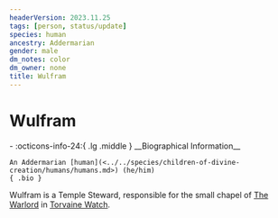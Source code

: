 ```yaml
---
headerVersion: 2023.11.25
tags: [person, status/update]
species: human
ancestry: Addermarian
gender: male
dm_notes: color
dm_owner: none
title: Wulfram
---
```

# Wulfram
<div class="grid cards ext-narrow-margin ext-one-column" markdown>
- :octicons-info-24:{ .lg .middle } __Biographical Information__

    An Addermarian [human](<../../species/children-of-divine-creation/humans/humans.md>) (he/him)  
    { .bio }

</div>


Wulfram is a Temple Steward, responsible for the small chapel of [The Warlord](<../../cosmology/gods/incorporeal-gods/mos-numena-pantheon/the-warlord.md>) in [Torvaine Watch](<../../gazetteer/greater-sembara/addermarch/torvaine-watch.md>). 

